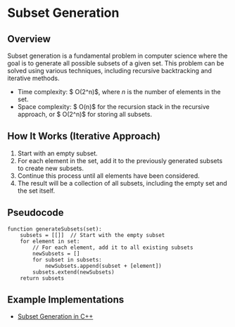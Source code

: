 # Subset Generation

## Overview

Subset generation is a fundamental problem in computer science where the goal is to generate all possible subsets of a given set. This problem can be solved using various techniques, including recursive backtracking and iterative methods.

- Time complexity: $ O(2^n)$, where $n$ is the number of elements in the set.
- Space complexity: $ O(n)$ for the recursion stack in the recursive approach, or $ O(2^n)$ for storing all subsets.

## How It Works (Iterative Approach)

1. Start with an empty subset.
2. For each element in the set, add it to the previously generated subsets to create new subsets.
3. Continue this process until all elements have been considered.
4. The result will be a collection of all subsets, including the empty set and the set itself.

## Pseudocode
```plaintext
function generateSubsets(set):
    subsets = [[]]  // Start with the empty subset
    for element in set:
        // For each element, add it to all existing subsets
        newSubsets = []
        for subset in subsets:
            newSubsets.append(subset + [element])
        subsets.extend(newSubsets)
    return subsets
```

## Example Implementations

- [Subset Generation in C++](subset.cpp)